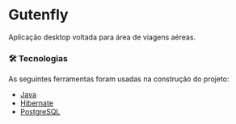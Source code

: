 # Gutenfly
Aplicação desktop voltada para área de viagens aéreas.

### 🛠 Tecnologias

As seguintes ferramentas foram usadas na construção do projeto:

- [Java](https://www.java.com/pt-BR/)
- [Hibernate](https://hibernate.org/)
- [PostgreSQL](https://www.postgresql.org/)


